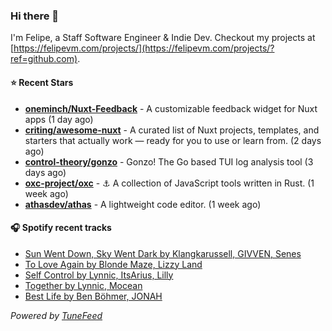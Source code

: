 ### Hi there 👋

I'm Felipe, a Staff Software Engineer & Indie Dev. Checkout my projects at [https://felipevm.com/projects/](https://felipevm.com/projects/?ref=github.com).

#### ⭐ Recent Stars
- **[oneminch/Nuxt-Feedback](https://github.com/oneminch/Nuxt-Feedback)** - A customizable feedback widget for Nuxt apps (1 day ago)
- **[criting/awesome-nuxt](https://github.com/criting/awesome-nuxt)** - A curated list of Nuxt projects, templates, and starters that actually work — ready for you to use or learn from. (2 days ago)
- **[control-theory/gonzo](https://github.com/control-theory/gonzo)** - Gonzo! The Go based TUI log analysis tool (3 days ago)
- **[oxc-project/oxc](https://github.com/oxc-project/oxc)** - ⚓ A collection of JavaScript tools written in Rust. (1 week ago)
- **[athasdev/athas](https://github.com/athasdev/athas)** - A lightweight code editor. (1 week ago)

#### 🎧 Spotify recent tracks
- [Sun Went Down, Sky Went Dark by Klangkarussell, GIVVEN, Senes](https://open.spotify.com/track/6T3CkMG9pCajGGML8ArGJo)
- [To Love Again by Blonde Maze, Lizzy Land](https://open.spotify.com/track/52tlNyruZmDlFIviY0nqrg)
- [Self Control by Lynnic, ItsArius, Lilly](https://open.spotify.com/track/1vfBfRJaHRFVRRYMoJNg7N)
- [Together by Lynnic, Mocean](https://open.spotify.com/track/5ULLQuJT4U3tJCdBitfp73)
- [Best Life by Ben Böhmer, JONAH](https://open.spotify.com/track/4Xk4VDisq3n0ZAh3ncwjfC)

_Powered by [TuneFeed](https://tunefeed.app?ref=github.com)_

